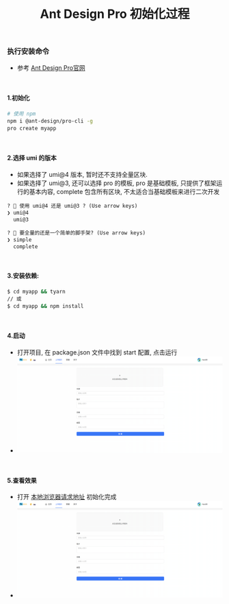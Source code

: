 ﻿---
layout: mypost
title: Ant Design Pro 初始化过程
categories: [ Ant Design Pro, 前端, 用户中心项目 ]
---

### 执行安装命令

- 参考 [Ant Design Pro官网](https://pro.ant.design/zh-CN/docs/getting-started)

<br>

#### 1.初始化

```bash
# 使用 npm
npm i @ant-design/pro-cli -g
pro create myapp
```

<br>

#### 2.选择 umi 的版本

- 如果选择了 umi@4 版本, 暂时还不支持全量区块. 
- 如果选择了 umi@3, 还可以选择 pro 的模板, pro 是基础模板, 只提供了框架运行的基本内容, complete 包含所有区块,
  不太适合当基础模板来进行二次开发

```
? 🐂 使用 umi@4 还是 umi@3 ? (Use arrow keys)
❯ umi@4
  umi@3
```

```
? 🚀 要全量的还是一个简单的脚手架? (Use arrow keys)
❯ simple
  complete
```

<br>

#### 3.安装依赖: 

```bash
$ cd myapp && tyarn
// 或
$ cd myapp && npm install
```

<br>

#### 4.启动

- 打开项目, 在 package.json 文件中找到 start 配置, 点击运行
- ![运行](img.png)

<br>

#### 5.查看效果

- 打开 [本地浏览器请求地址](http://localhost:8000/) 初始化完成
- ![浏览器运行效果](img.png)
